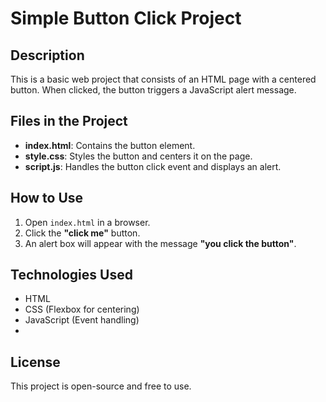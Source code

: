 # Simple Button Click Project

## Description
This is a basic web project that consists of an HTML page with a centered button. When clicked, the button triggers a JavaScript alert message.

## Files in the Project
- **index.html**: Contains the button element.
- **style.css**: Styles the button and centers it on the page.
- **script.js**: Handles the button click event and displays an alert.

## How to Use
1. Open `index.html` in a browser.
2. Click the **"click me"** button.
3. An alert box will appear with the message **"you click the button"**.

## Technologies Used
- HTML
- CSS (Flexbox for centering)
- JavaScript (Event handling)
- 
## License
This project is open-source and free to use.


